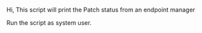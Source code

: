 Hi,
This script will  print the Patch status from an endpoint manager

Run the script as system user.
